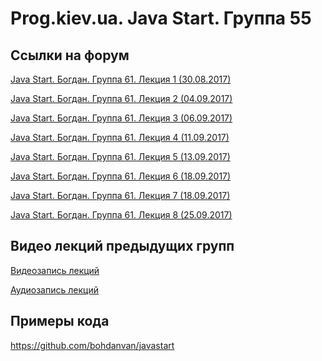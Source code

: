 Prog.kiev.ua. Java Start. Группа 55
===

## Cсылки на форум

[Java Start. Богдан. Группа 61. Лекция 1 (30.08.2017)](https://prog.kiev.ua/forum/index.php/topic,3101.0.html)

[Java Start. Богдан. Группа 61. Лекция 2 (04.09.2017)](https://prog.kiev.ua/forum/index.php/topic,3114.0.html)

[Java Start. Богдан. Группа 61. Лекция 3 (06.09.2017)](https://prog.kiev.ua/forum/index.php/topic,3120.0.html)

[Java Start. Богдан. Группа 61. Лекция 4 (11.09.2017)](https://prog.kiev.ua/forum/index.php/topic,3132.0.html)

[Java Start. Богдан. Группа 61. Лекция 5 (13.09.2017)](https://prog.kiev.ua/forum/index.php/topic,3136.0.html)

[Java Start. Богдан. Группа 61. Лекция 6 (18.09.2017)](https://prog.kiev.ua/forum/index.php/topic,3132.0.html)

[Java Start. Богдан. Группа 61. Лекция 7 (18.09.2017)](https://prog.kiev.ua/forum/index.php/topic,3155.0.html)

[Java Start. Богдан. Группа 61. Лекция 8 (25.09.2017)](https://prog.kiev.ua/forum/index.php/topic,3163.0.html)

## Видео лекций предыдущих групп

[Видеозапись лекций](https://mega.nz/#F!SRclnQQT)

[Аудиозапиcь лекций](https://mega.nz/#F!GY8UjTBS)

## Примеры кода

https://github.com/bohdanvan/javastart
